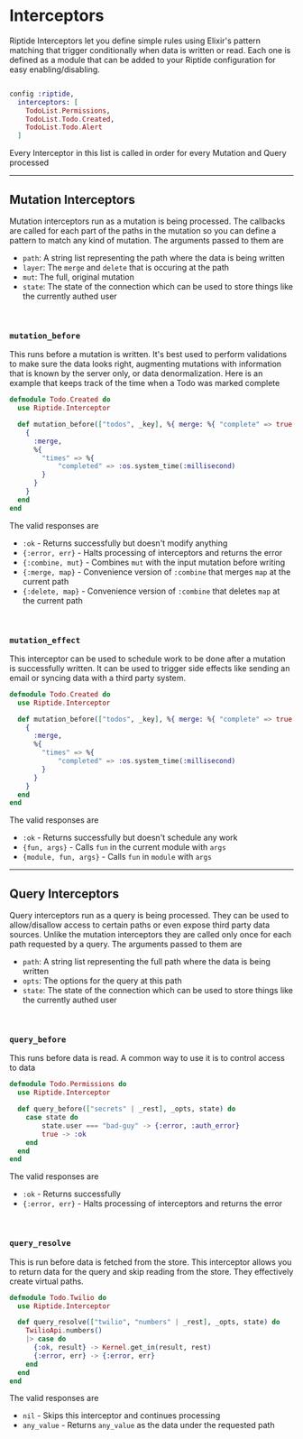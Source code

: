 # Interceptors

Riptide Interceptors let you define simple rules using Elixir's pattern matching that trigger conditionally when data is written or read. Each one is defined as a module that can be added to your Riptide configuration for easy enabling/disabling.

```elixir

config :riptide,
  interceptors: [
    TodoList.Permissions,
    TodoList.Todo.Created,
    TodoList.Todo.Alert
  ]


```

Every Interceptor in this list is called in order for every Mutation and Query processed

---

## Mutation Interceptors

Mutation interceptors run as a mutation is being processed. The callbacks are called for each part of the paths in the mutation so you can define a pattern to match any kind of mutation. The arguments passed to them are

- `path`: A string list representing the path where the data is being written
- `layer`: The `merge` and `delete` that is occuring at the path
- `mut`: The full, original mutation
- `state`: The state of the connection which can be used to store things like the currently authed user

&nbsp;

### `mutation_before`

This runs before a mutation is written. It's best used to perform validations to make sure the data looks right, augmenting mutations with information that is known by the server only, or data denormalization. Here is an example that keeps track of the time when a Todo was marked complete

```elixir
defmodule Todo.Created do
  use Riptide.Interceptor

  def mutation_before(["todos", _key], %{ merge: %{ "complete" => true }}, state) do
    {
      :merge,
      %{
        "times" => %{
            "completed" => :os.system_time(:millisecond)
        }
      }
    }
  end
end
```

The valid responses are

- `:ok` - Returns successfully but doesn't modify anything
- `{:error, err}` - Halts processing of interceptors and returns the error
- `{:combine, mut}` - Combines `mut` with the input mutation before writing
- `{:merge, map}` - Convenience version of `:combine` that merges `map` at the current path
- `{:delete, map}` - Convenience version of `:combine` that deletes `map` at the current path

&nbsp;

### `mutation_effect`

This interceptor can be used to schedule work to be done after a mutation is successfully written. It can be used to trigger side effects like sending an email or syncing data with a third party system.

```elixir
defmodule Todo.Created do
  use Riptide.Interceptor

  def mutation_before(["todos", _key], %{ merge: %{ "complete" => true }}, state) do
    {
      :merge,
      %{
        "times" => %{
            "completed" => :os.system_time(:millisecond)
        }
      }
    }
  end
end
```

The valid responses are

- `:ok` - Returns successfully but doesn't schedule any work
- `{fun, args}` - Calls `fun` in the current module with `args`
- `{module, fun, args}` - Calls `fun` in `module` with `args`

---

## Query Interceptors

Query interceptors run as a query is being processed. They can be used to allow/disallow access to certain paths or even expose third party data sources. Unlike the mutation interceptors they are called only once for each path requested by a query. The arguments passed to them are

- `path`: A string list representing the full path where the data is being written
- `opts`: The options for the query at this path
- `state`: The state of the connection which can be used to store things like the currently authed user

&nbsp;

### `query_before`

This runs before data is read. A common way to use it is to control access to data

```elixir
defmodule Todo.Permissions do
  use Riptide.Interceptor

  def query_before(["secrets" | _rest], _opts, state) do
    case state do
        state.user === "bad-guy" -> {:error, :auth_error}
        true -> :ok
    end
  end
end
```

The valid responses are

- `:ok` - Returns successfully
- `{:error, err}` - Halts processing of interceptors and returns the error

&nbsp;

### `query_resolve`

This is run before data is fetched from the store. This interceptor allows you to return data for the query and skip reading from the store. They effectively create virtual paths.

```elixir
defmodule Todo.Twilio do
  use Riptide.Interceptor

  def query_resolve(["twilio", "numbers" | _rest], _opts, state) do
    TwilioApi.numbers()
    |> case do
      {:ok, result} -> Kernel.get_in(result, rest)
      {:error, err} -> {:error, err}
    end
  end
end
```

The valid responses are

- `nil` - Skips this interceptor and continues processing
- `any_value` - Returns `any_value` as the data under the requested path
